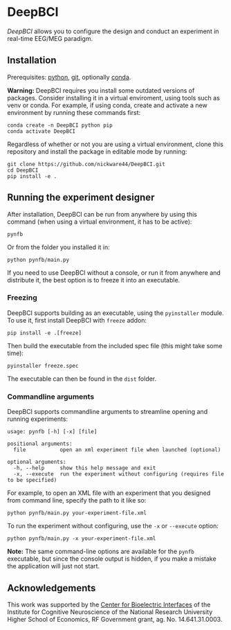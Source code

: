 # DeepBCI 
*DeepBCI* allows you to configure the design and conduct an experiment in real-time EEG/MEG paradigm.

## Installation
Prerequisites: [python](https://www.python.org/), [git](https://git-scm.com/), optionally [conda](https://docs.conda.io/en/latest/miniconda.html).

**Warning:** DeepBCI requires you install some outdated versions of packages. Consider installing it in a virtual enviroment, using tools such as venv or conda. For example, if using conda, create and activate a new environment by running these commands first:
```
conda create -n DeepBCI python pip
conda activate DeepBCI
```

Regardless of whether or not you are using a virtual environment, clone this repository and install the package in editable mode by running:
```
git clone https://github.com/nickware44/DeepBCI.git
cd DeepBCI
pip install -e .
```

## Running the experiment designer
After installation, DeepBCI can be run from anywhere by using this command (when using a virtual environment, it has to be active):
```
pynfb
```
Or from the folder you installed it in:
```
python pynfb/main.py
```
If you need to use DeepBCI without a console, or run it from anywhere and distribute it, the best option is to freeze it into an executable.

### Freezing
DeepBCI supports building as an executable, using the `pyinstaller` module. To use it, first install DeepBCI with `freeze` addon:
```
pip install -e .[freeze]
```
Then build the executable from the included spec file (this might take some time):
```
pyinstaller freeze.spec
```
The executable can then be found in the `dist` folder.

### Commandline arguments
DeepBCI supports commandline arguments to streamline opening and running experiments:
```
usage: pynfb [-h] [-x] [file]

positional arguments:
  file           open an xml experiment file when launched (optional)

optional arguments:
  -h, --help     show this help message and exit
  -x, --execute  run the experiment without configuring (requires file to be specified)
```
For example, to open an XML file with an experiment that you designed from command line, specify the path to it like so:
```
python pynfb/main.py your-experiment-file.xml
```
To run the experiment without configuring, use the `-x` or `--execute` option:
```
python pynfb/main.py -x your-experiment-file.xml
```
**Note:** The same command-line options are available for the `pynfb` executable, but since the console output is hidden, if you make a mistake the application will just not start.

## Acknowledgements
This work was supported by the [Center for Bioelectric Interfaces](https://bioelectric.hse.ru/en/) of the Institute for Cognitive Neuroscience of the National Research University Higher School of Economics, RF Government grant, ag. No. 14.641.31.0003.
